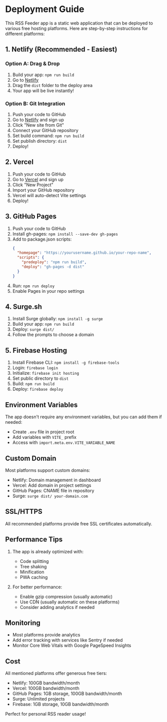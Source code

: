 # Deployment Guide

This RSS Feeder app is a static web application that can be deployed to various free hosting platforms. Here are step-by-step instructions for different platforms:

## 1. Netlify (Recommended - Easiest)

### Option A: Drag & Drop
1. Build your app: `npm run build`
2. Go to [Netlify](https://netlify.com)
3. Drag the `dist` folder to the deploy area
4. Your app will be live instantly!

### Option B: Git Integration
1. Push your code to GitHub
2. Go to [Netlify](https://netlify.com) and sign up
3. Click "New site from Git"
4. Connect your GitHub repository
5. Set build command: `npm run build`
6. Set publish directory: `dist`
7. Deploy!

## 2. Vercel

1. Push your code to GitHub
2. Go to [Vercel](https://vercel.com) and sign up
3. Click "New Project"
4. Import your GitHub repository
5. Vercel will auto-detect Vite settings
6. Deploy!

## 3. GitHub Pages

1. Push your code to GitHub
2. Install gh-pages: `npm install --save-dev gh-pages`
3. Add to package.json scripts:
   ```json
   {
     "homepage": "https://yourusername.github.io/your-repo-name",
     "scripts": {
       "predeploy": "npm run build",
       "deploy": "gh-pages -d dist"
     }
   }
   ```
4. Run: `npm run deploy`
5. Enable Pages in your repo settings

## 4. Surge.sh

1. Install Surge globally: `npm install -g surge`
2. Build your app: `npm run build`
3. Deploy: `surge dist/`
4. Follow the prompts to choose a domain

## 5. Firebase Hosting

1. Install Firebase CLI: `npm install -g firebase-tools`
2. Login: `firebase login`
3. Initialize: `firebase init hosting`
4. Set public directory to `dist`
5. Build: `npm run build`
6. Deploy: `firebase deploy`

## Environment Variables

The app doesn't require any environment variables, but you can add them if needed:

- Create `.env` file in project root
- Add variables with `VITE_` prefix
- Access with `import.meta.env.VITE_VARIABLE_NAME`

## Custom Domain

Most platforms support custom domains:
- Netlify: Domain management in dashboard
- Vercel: Add domain in project settings
- GitHub Pages: CNAME file in repository
- Surge: `surge dist/ your-domain.com`

## SSL/HTTPS

All recommended platforms provide free SSL certificates automatically.

## Performance Tips

1. The app is already optimized with:
   - Code splitting
   - Tree shaking
   - Minification
   - PWA caching

2. For better performance:
   - Enable gzip compression (usually automatic)
   - Use CDN (usually automatic on these platforms)
   - Consider adding analytics if needed

## Monitoring

- Most platforms provide analytics
- Add error tracking with services like Sentry if needed
- Monitor Core Web Vitals with Google PageSpeed Insights

## Cost

All mentioned platforms offer generous free tiers:
- Netlify: 100GB bandwidth/month
- Vercel: 100GB bandwidth/month  
- GitHub Pages: 1GB storage, 100GB bandwidth/month
- Surge: Unlimited projects
- Firebase: 1GB storage, 10GB bandwidth/month

Perfect for personal RSS reader usage!
